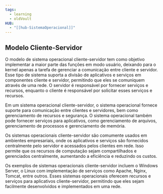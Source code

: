 ```yaml
---
tags:
  - learning
  - oldVoult
HUB:
  - "[[hub-SistemaOperacional]]"
---
```

## Modelo Cliente-Servidor


O modelo de sistema operacional cliente-servidor tem como objetivo implementar a maior parte das funções em modo usuário, deixando para o kernel apenas a tarefa de gerenciar a comunicação entre cliente e servidor. Esse tipo de sistema suporta a divisão de aplicativos e serviços em componentes cliente e servidor, permitindo que eles se comuniquem através de uma rede. O servidor é responsável por fornecer serviços e recursos, enquanto o cliente é responsável por solicitar esses serviços e recursos.


Em um sistema operacional cliente-servidor, o sistema operacional fornece suporte para comunicação entre clientes e servidores, bem como gerenciamento de recursos e segurança. O sistema operacional também pode fornecer serviços para aplicativos, como gerenciamento de arquivos, gerenciamento de processos e gerenciamento de memória.

Os sistemas operacionais cliente-servidor são comumente usados em ambientes empresariais, onde os aplicativos e serviços são fornecidos centralmente pelo servidor e acessados pelos clientes em rede. Isso permite que os recursos de computação sejam compartilhados e gerenciados centralmente, aumentando a eficiência e reduzindo os custos.

Os exemplos de sistemas operacionais cliente-servidor incluem o Windows Server, o Linux com implementação de serviços como Apache, Nginx, Tomcat, entre outros. Esses sistemas operacionais oferecem recursos e serviços para aplicativos cliente-servidor, permitindo que eles sejam facilmente desenvolvidos e implementados em uma rede.